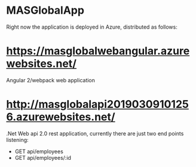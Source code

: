 # MASGlobalApp

	
Right now the application is deployed in Azure, distributed as follows:

# https://masglobalwebangular.azurewebsites.net/
Angular 2/webpack web application

# http://masglobalapi20190309101256.azurewebsites.net/
.Net Web api 2.0 rest application, currently there are just two end points listening:
 - GET api/employees
 - GET api/employees/:id

